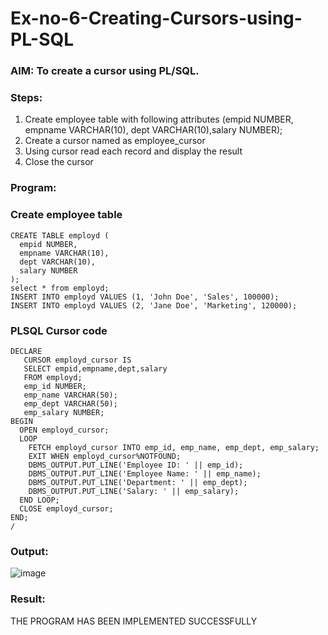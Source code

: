 # Ex-no-6-Creating-Cursors-using-PL-SQL
### AIM: To create a cursor using PL/SQL.

### Steps:
1. Create employee table with following attributes (empid NUMBER, empname VARCHAR(10), dept VARCHAR(10),salary NUMBER);
2. Create a cursor named as employee_cursor
3. Using cursor read each record and display the result
4. Close the cursor

### Program:

### Create employee table
```
CREATE TABLE employd (
  empid NUMBER,
  empname VARCHAR(10),
  dept VARCHAR(10),
  salary NUMBER
);
select * from employd;
INSERT INTO employd VALUES (1, 'John Doe', 'Sales', 100000);
INSERT INTO employd VALUES (2, 'Jane Doe', 'Marketing', 120000);
```

### PLSQL Cursor code
```
DECLARE
   CURSOR employd_cursor IS
   SELECT empid,empname,dept,salary
   FROM employd;
   emp_id NUMBER;
   emp_name VARCHAR(50);
   emp_dept VARCHAR(50);
   emp_salary NUMBER;
BEGIN
  OPEN employd_cursor;
  LOOP
    FETCH employd_cursor INTO emp_id, emp_name, emp_dept, emp_salary;
    EXIT WHEN employd_cursor%NOTFOUND;
    DBMS_OUTPUT.PUT_LINE('Employee ID: ' || emp_id);
    DBMS_OUTPUT.PUT_LINE('Employee Name: ' || emp_name);
    DBMS_OUTPUT.PUT_LINE('Department: ' || emp_dept);
    DBMS_OUTPUT.PUT_LINE('Salary: ' || emp_salary);
  END LOOP;
  CLOSE employd_cursor;
END;
/
```

### Output:
![image](https://github.com/dineshgl/Ex-no-6-Creating-Cursors-using-PL-SQL/assets/129417865/7b9fdd5c-1c54-46c2-a8fe-518229bd9728)


### Result:
THE PROGRAM HAS BEEN IMPLEMENTED SUCCESSFULLY
